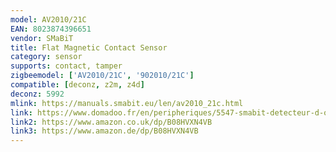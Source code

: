 ```yaml
---
model: AV2010/21C
EAN: 8023874396651
vendor: SMaBiT
title: Flat Magnetic Contact Sensor
category: sensor
supports: contact, tamper
zigbeemodel: ['AV2010/21C', '902010/21C']
compatible: [deconz, z2m, z4d]
deconz: 5992
mlink: https://manuals.smabit.eu/len/av2010_21c.html
link: https://www.domadoo.fr/en/peripheriques/5547-smabit-detecteur-d-ouverture-de-porte-ou-fenetre-ultra-plat-zigbee-8023874397658.html
link2: https://www.amazon.co.uk/dp/B08HVXN4VB
link3: https://www.amazon.de/dp/B08HVXN4VB
---
```

